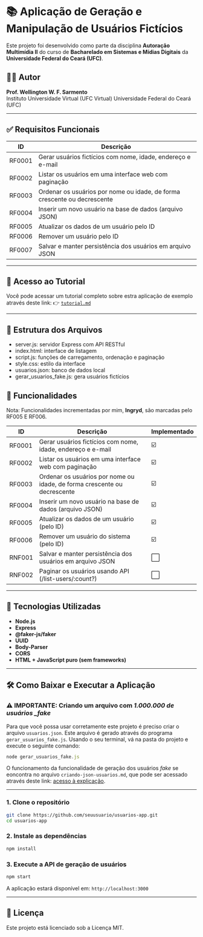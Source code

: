 # 📚 Aplicação de Geração e Manipulação de Usuários Fictícios

Este projeto foi desenvolvido como parte da disciplina **Autoração Multimídia II** do curso de **Bacharelado em Sistemas e Mídias Digitais** da **Universidade Federal do Ceará (UFC)**.

## 👨‍🏫 Autor

**Prof. Wellington W. F. Sarmento**  
Instituto Universidade Virtual (UFC Virtual)
Universidade Federal do Ceará (UFC)

---

## ✅ Requisitos Funcionais

| ID     | Descrição                                                                |
| ------ | ------------------------------------------------------------------------ |
| RF0001 | Gerar usuários fictícios com nome, idade, endereço e e-mail              |
| RF0002 | Listar os usuários em uma interface web com paginação                    |
| RF0003 | Ordenar os usuários por nome ou idade, de forma crescente ou decrescente |
| RF0004 | Inserir um novo usuário na base de dados (arquivo JSON)                  |
| RF0005 | Atualizar os dados de um usuário pelo ID                                 |
| RF0006 | Remover um usuário pelo ID                                               |
| RF0007 | Salvar e manter persistência dos usuários em arquivo JSON                |

---

## 📘 Acesso ao Tutorial

Você pode acessar um tutorial completo sobre estra aplicação de exemplo através deste link:
👉 [`tutorial.md`](./public/tutorial.md)

---

## 📂 Estrutura dos Arquivos

- server.js: servidor Express com API RESTful
- index.html: interface de listagem
- script.js: funções de carregamento, ordenação e paginação
- style.css: estilo da interface
- usuarios.json: banco de dados local
- gerar_usuarios_fake.js: gera usuários fictícios

## 📘 Funcionalidades

Nota: Funcionalidades incrementadas por mim, **Ingryd**, são marcadas pelo RF005 E RF006.

| ID     | Descrição                                                                | Implementado |
| ------ | ------------------------------------------------------------------------ | ------------ |
| RF0001 | Gerar usuários fictícios com nome, idade, endereço e e-mail              | ☑️           |
| RF0002 | Listar os usuários em uma interface web com paginação                    | ☑️           |
| RF0003 | Ordenar os usuários por nome ou idade, de forma crescente ou decrescente | ☑️           |
| RF0004 | Inserir um novo usuário na base de dados (arquivo JSON)                  | ☑️           |
| RF0005 | Atualizar os dados de um usuário (pelo ID)                               | ☑️           |
| RF0006 | Remover um usuário do sistema (pelo ID)                                  | ☑️           |
| RNF001 | Salvar e manter persistência dos usuários em arquivo JSON                | ⬜           |
| RNF002 | Paginar os usuários usando API (/list-users/:count?)                     | ⬜           |

---

## 🚀 Tecnologias Utilizadas

- **Node.js**
- **Express**
- **@faker-js/faker**
- **UUID**
- **Body-Parser**
- **CORS**
- **HTML + JavaScript puro (sem frameworks)**

---

## 🛠️ Como Baixar e Executar a Aplicação

### ⚠️ IMPORTANTE: Criando um arquivo com _1.000.000 de usuários \_fake_

Para que você possa usar corretamente este projeto é preciso criar o arquivo `usuarios.json`. Este arquivo é gerado através do programa `gerar_usuarios_fake.js`. Usando o seu terminal, vá na pasta do projeto e execute o seguinte comando:

```javascript
node gerar_usuarios_fake.js
```

O funcionamento da funcionalidade de geração dos usuários _fake_ se eoncontra no arquivo `criando-json-usuarios.md`, que pode ser acessado através deste link: [acesso à explicação]("./criando-json-usuarios.md").

---

### 1. Clone o repositório

```bash
git clone https://github.com/seuusuario/usuarios-app.git
cd usuarios-app
```

### 2. Instale as dependências

```bash
npm install
```

### 3. Execute a API de geração de usuários

```bash
npm start
```

A aplicação estará disponível em: `http://localhost:3000`

---

## 📝 Licença

Este projeto está licenciado sob a Licença MIT.
